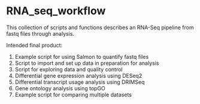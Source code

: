 # RNA_seq_workflow

This collection of scripts and functions describes an RNA-Seq pipeline from fastq files through analysis.

Intended final product:  
1. Example script for using Salmon to quantify fastq files  
2. Script to import and set up data in preparation for analysis  
3. Script for exploring data and quality control  
4. Differential gene expression analysis using DESeq2
5. Differential transcript usage analysis using DRIMSeq  
6. Gene ontology analysis using topGO  
7. Example script for comparing multiple datasets
